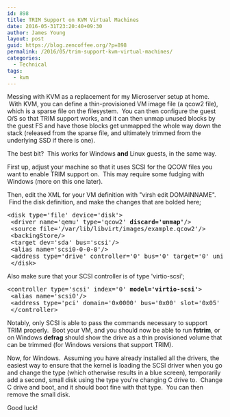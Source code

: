 ```yaml
---
id: 898
title: TRIM Support on KVM Virtual Machines
date: 2016-05-31T23:20:40+09:30
author: James Young
layout: post
guid: https://blog.zencoffee.org/?p=898
permalink: /2016/05/trim-support-kvm-virtual-machines/
categories:
  - Technical
tags:
  - kvm
---
```

Messing with KVM as a replacement for my Microserver setup at home.  With KVM, you can define a thin-provisioned VM image file (a qcow2 file), which is a sparse file on the filesystem.  You can then configure the guest O/S so that TRIM support works, and it can then unmap unused blocks by the guest FS and have those blocks get unmapped the whole way down the stack (released from the sparse file, and ultimately trimmed from the underlying SSD if there is one).

The best bit?  This works for Windows **and** Linux guests, in the same way.

First up, adjust your machine so that it uses SCSI for the QCOW files you want to enable TRIM support on.  This may require some fudging with Windows (more on this one later).

Then, edit the XML for your VM definition with "virsh edit DOMAINNAME".  Find the disk definition, and make the changes that are bolded here;

<pre>&lt;disk type='file' device='disk'&gt;
 &lt;driver name='qemu' type='qcow2' <strong>discard='unmap'</strong>/&gt;
 &lt;source file='/var/lib/libvirt/images/example.qcow2'/&gt;
 &lt;backingStore/&gt;
 &lt;target dev='sda' bus='scsi'/&gt;
 &lt;alias name='scsi0-0-0-0'/&gt;
 &lt;address type='drive' controller='0' bus='0' target='0' unit='0'/&gt;
 &lt;/disk&gt;</pre>

Also make sure that your SCSI controller is of type 'virtio-scsi';

<pre>&lt;controller type='scsi' index='0' <strong>model='virtio-scsi'</strong>&gt;
 &lt;alias name='scsi0'/&gt;
 &lt;address type='pci' domain='0x0000' bus='0x00' slot='0x05' function='0x0'/&gt;
 &lt;/controller&gt;</pre>

Notably, only SCSI is able to pass the commands necessary to support TRIM properly.  Boot your VM, and you should now be able to run **fstrim**, or on Windows **defrag** should show the drive as a thin provisioned volume that can be trimmed (for Windows versions that support TRIM).

Now, for Windows.  Assuming you have already installed all the drivers, the easiest way to ensure that the kernel is loading the SCSI driver when you go and change the type (which otherwise results in a blue screen), temporarily add a second, small disk using the type you're changing C drive to.  Change C drive and boot, and it should boot fine with that type.  You can then remove the small disk.

Good luck!
